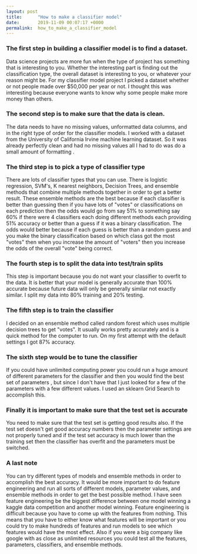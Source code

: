 ```yaml
---
layout: post
title:      "How to make a classifier model"
date:       2019-11-09 00:07:17 +0000
permalink:  how_to_make_a_classifier_model
---
```



### The first step in building a classifier model is to find a dataset.

Data science projects are more fun when the type of project has something that is interesting to you. Whether the interesting part is finding out the classification type, the overall dataset is interesting to you, or whatever your reason might be. For my classifier model project I picked a dataset whether or not people made over $50,000 per year or not. I thought this was interesting because everyone wants to know why some people make more money than others. 

### The second step is to make sure that the data is clean. 

The data needs to have no missing values, unformatted data columns, and in the right type of order for the classifier models. I worked with a dataset from the University of California Irvine machine learning dataset.  So it was already perfectly clean and had no missing values all I had to do was do a small amount of formatting . 

### The third step is to pick a type of classifier type

There are lots of classifier types that you can use. There is logistic regression, SVM's, K nearest neighbors, Decision Trees, and ensemble methods that combine multiple methods together in order to get a better result. These ensemble methods are the best because if each classifier is better than guessing then if you have lots of "votes" or classifications on each prediction then the odds would go from say 51% to something say 60% if there were 4 classifiers each doing different methods each providing 51% accuracy or better than a guess if it was a binary classification. The odds would better because if each guess is better than a random guess and you make the binary classification based on which class got the most "votes" then when you increase the amount of "voters" then you increase the odds of the overall "vote" being correct. 

### The fourth step is to split the data into test/train splits

This step is important because you do not want your classifier to overfit to the data. It is better that your model is generally accurate than 100% accurate because future data will only be generally similar not exactly similar. I split my data into 80% training and 20% testing.

### The fifth step is to train the classifier

I decided on an ensemble method called random forest which uses multiple decision trees to get "votes". It usually works pretty accurately and is a quick method for the computer to run. On my first attempt with the default settings I got 87% accuracy.

### The sixth step would be to tune the classifier

If you could have unlimited computing power you could run a huge amount of different parameters for the classifier and then you would find the best set of parameters , but since I don't have that I just looked for a few of the parameters with a few different values. I used an sklearn Grid Search to accomplish this. 

### Finally it is important to make sure that the test set is accurate 

You need to make sure that the test set is getting good results also. If the test set doesn't get good accuracy numbers then the parameter settings are not properly tuned and if the test set accuracy is much lower than the training set then the classifier has overfit and the parameters must be switched. 

### A last note

You can try different types of models and ensemble methods in order to accomplish the best accuracy. It would be more important to do feature engineering and run all sorts of different models, parameter values, and ensemble methods in order to get the best possible method. I have seen feature engineering be the biggest difference between one model winning a kaggle data competition and another model winning. Feature engineering is difficult because you have to come up with the features from nothing. This means that you have to either know what features will be important or you could try to make hundreds of features and run models to see which features would have the most effect. Also if you were a big company like google with as close as unlimited resources you could test all the features, parameters, classifiers, and ensemble methods.
